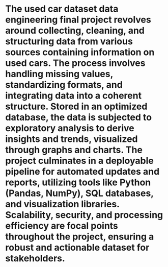 # The used car dataset data engineering final project revolves around collecting, cleaning, and structuring data from various sources containing information on used cars. The process involves handling missing values, standardizing formats, and integrating data into a coherent structure. Stored in an optimized database, the data is subjected to exploratory analysis to derive insights and trends, visualized through graphs and charts. The project culminates in a deployable pipeline for automated updates and reports, utilizing tools like Python (Pandas, NumPy), SQL databases, and visualization libraries. Scalability, security, and processing efficiency are focal points throughout the project, ensuring a robust and actionable dataset for stakeholders.






